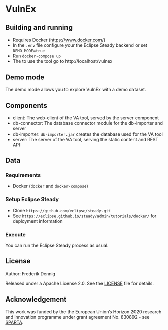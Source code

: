 VulnEx
======

Building and running
--------------------

* Requires Docker (https://www.docker.com/)
* In the `.env` file configure your the Eclipse Steady backend or set `DEMO_MODE=true`
* Run `docker-compose up`
* The to use the tool go to http://localhost/vulnex

Demo mode
---------

The demo mode allows you to explore VulnEx with a demo dataset.

Components
----------

* client: The web-client of the VA tool, served by the server component
* db-connector: The database connector module for the db-importer and server
* db-importer: `db-importer.jar` creates the database used for the VA tool
* server: The server of the VA tool, serving the static content and REST API

Data
----

### Requirements

* Docker (`docker` and `docker-compose`)

### Setup **Eclipse Steady**

* Clone `https://github.com/eclipse/steady.git`
* See `https://eclipse.github.io/steady/admin/tutorials/docker/` for deployment information

### Execute

You can run the Eclipse Steady process as usual.

License
-------------

Author: Frederik Dennig

Released under a Apache License 2.0. See the [LICENSE](LICENSE) file for details.

Acknowledgement
-------------
This work was funded by the the European Union’s Horizon 2020 research and innovation programme under grant agreement No. 830892 - see [SPARTA](https://sparta.eu/).
